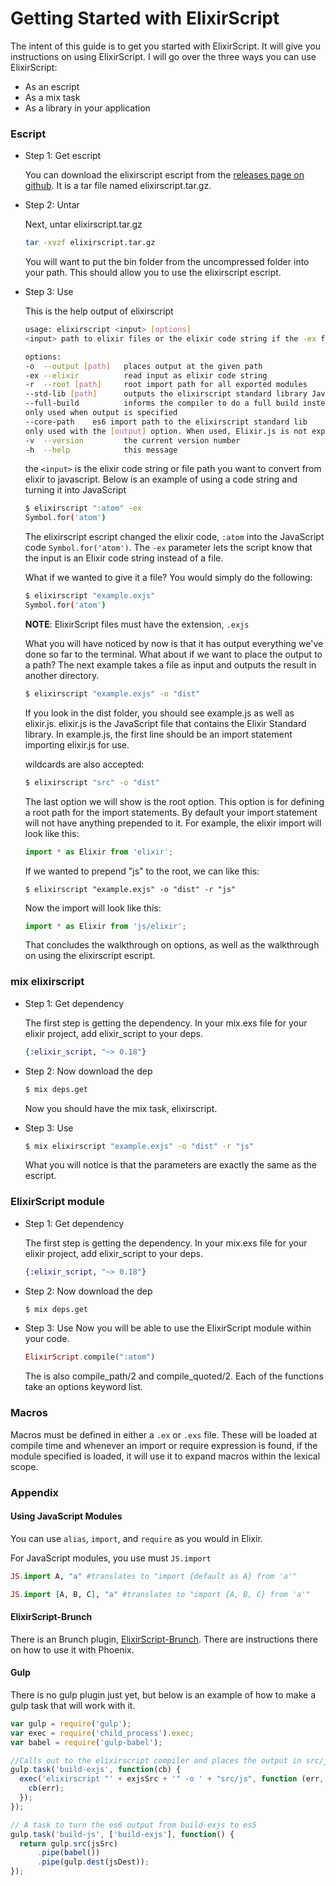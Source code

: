 # Getting Started with ElixirScript


The intent of this guide is to get you started with ElixirScript. It will give you instructions on using ElixirScript. I will go over the three ways you can use ElixirScript:

* As an escript
* As a mix task
* As a library in your application

### Escript

* Step 1: Get escript

    You can download the elixirscript escript from the [releases page on github](https://github.com/bryanjos/elixirscript/releases). It is a tar file named elixirscript.tar.gz.

* Step 2: Untar

    Next, untar elixirscript.tar.gz

    ```bash
    tar -xvzf elixirscript.tar.gz
    ```

    You will want to put the bin folder from the uncompressed folder into your path. This should allow you to use the elixirscript escript.

* Step 3: Use

    This is the help output of elixirscript

    ```bash
    usage: elixirscript <input> [options]
    <input> path to elixir files or the elixir code string if the -ex flag is used

    options:
    -o  --output [path]   places output at the given path
    -ex --elixir          read input as elixir code string
    -r  --root [path]     root import path for all exported modules
    --std-lib [path]      outputs the elixirscript standard library JavaScript files to the specified path
    --full-build          informs the compiler to do a full build instead of an incremental one
    only used when output is specified
    --core-path    es6 import path to the elixirscript standard lib
    only used with the [output] option. When used, Elixir.js is not exported
    -v  --version         the current version number
    -h  --help            this message
    ```

    the `<input>` is the elixir code string or file path you want to convert from elixir to javascript. Below is an example of using a code string and turning it into JavaScript

    ```bash
    $ elixirscript ":atom" -ex
    Symbol.for('atom')
    ```

    The elixirscript escript changed the elixir code, `:atom` into the JavaScript code `Symbol.for('atom')`. The `-ex` parameter lets the script know that the input is an Elixir code string instead of a file.

    What if we wanted to give it a file? You would simply do the following:

    ```bash
    $ elixirscript "example.exjs"
    Symbol.for('atom')
    ```

    **NOTE**: ElixirScript files must have the extension, `.exjs`

    What you will have noticed by now is that it has output everything we've done so far to the terminal. What about if we want to place the output to a path? The next example takes a file as input and outputs the result in another directory.

    ```bash
    $ elixirscript "example.exjs" -o "dist"
    ```

    If you look in the dist folder, you should see example.js as well as elixir.js. elixir.js is the JavaScript file that contains the Elixir Standard library. In example.js, the first line should be an import statement importing elixir.js for use.

    wildcards are also accepted:

    ```bash
    $ elixirscript "src" -o "dist"
    ```

    The last option we will show is the root option. This option is for defining a root path for the import statements. By default your import statement will not have anything prepended to it. For example, the elixir import will look like this:

    ```javascript
    import * as Elixir from 'elixir';
    ```

    If we wanted to prepend "js" to the root, we can like this:

    ```
    $ elixirscript "example.exjs" -o "dist" -r "js"
    ```

    Now the import will look like this:

    ```javascript
    import * as Elixir from 'js/elixir';
    ```

    That concludes the walkthrough on options, as well as the walkthrough on using the elixirscript escript.

### mix elixirscript

* Step 1: Get dependency

    The first step is getting the dependency. In your mix.exs file for your elixir project, add elixir_script to your deps.

    ```elixir
    {:elixir_script, "~> 0.18"}
    ```

* Step 2: Now download the dep

    ```bash
    $ mix deps.get
    ```

    Now you should have the mix task, elixirscript.

* Step 3: Use
    ```bash
    $ mix elixirscript "example.exjs" -o "dist" -r "js"
    ```

    What you will notice is that the parameters are exactly the same as the escript.

### ElixirScript module
* Step 1: Get dependency

    The first step is getting the dependency. In your mix.exs file for your elixir project, add elixir_script to your deps.

    ```elixir
    {:elixir_script, "~> 0.18"}
    ```

* Step 2: Now download the dep

    ```bash
    $ mix deps.get
    ```

* Step 3: Use
    Now you will be able to use the ElixirScript module within your code.

    ```elixir
    ElixirScript.compile(":atom")
    ```

    The is also compile_path/2 and compile_quoted/2. Each of the functions take an options keyword list.


### Macros
Macros must be defined in either a `.ex` or `.exs` file. These will be loaded at compile time and
whenever an import or require expression is found, if the module specified is loaded, it will use it to expand macros within the lexical scope.


### Appendix

#### Using JavaScript Modules

You can use `alias`, `import`, and `require` as you would in Elixir.

For JavaScript modules, you use must `JS.import`

```elixir
JS.import A, "a" #translates to "import {default as A} from 'a'"

JS.import [A, B, C], "a" #translates to "import {A, B, C} from 'a'"
```


#### ElixirScript-Brunch

There is an Brunch plugin, [ElixirScript-Brunch](https://www.npmjs.com/package/elixirscript-brunch).
There are instructions there on how to use it with Phoenix.

#### Gulp

There is no gulp plugin just yet, but below is an example of how to make a gulp
task that will work with it.

```javascript
var gulp = require('gulp');
var exec = require('child_process').exec;
var babel = require('gulp-babel');

//Calls out to the elixirscript compiler and places the output in src/js
gulp.task('build-exjs', function(cb) {
  exec('elixirscript "' + exjsSrc + '" -o ' + "src/js", function (err, stdout, stderr) {
    cb(err);
  });
});

// A task to turn the es6 output from build-exjs to es5
gulp.task('build-js', ['build-exjs'], function() {
  return gulp.src(jsSrc)
      .pipe(babel())
      .pipe(gulp.dest(jsDest));
});
```
